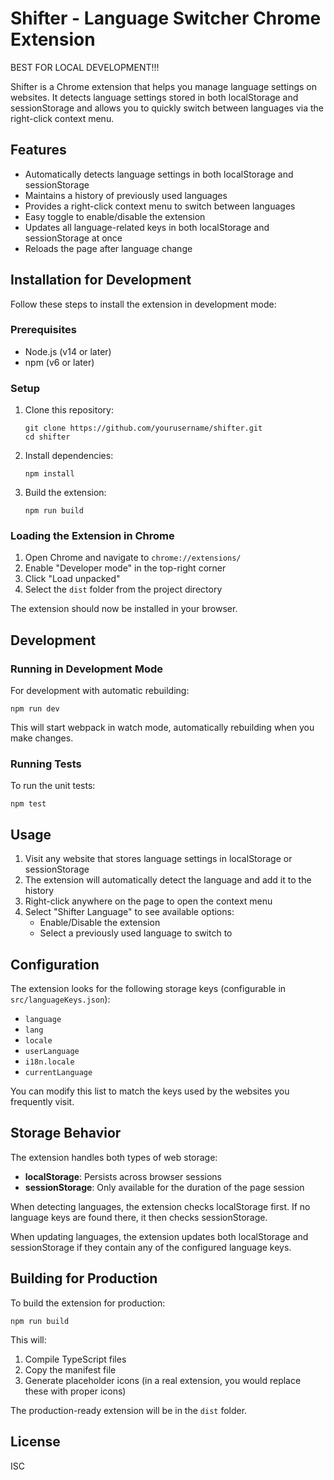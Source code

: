# Shifter - Language Switcher Chrome Extension

BEST FOR LOCAL DEVELOPMENT!!!

Shifter is a Chrome extension that helps you manage language settings on websites. It detects language settings stored in both localStorage and sessionStorage and allows you to quickly switch between languages via the right-click context menu.

## Features

- Automatically detects language settings in both localStorage and sessionStorage
- Maintains a history of previously used languages
- Provides a right-click context menu to switch between languages
- Easy toggle to enable/disable the extension
- Updates all language-related keys in both localStorage and sessionStorage at once
- Reloads the page after language change

## Installation for Development

Follow these steps to install the extension in development mode:

### Prerequisites

- Node.js (v14 or later)
- npm (v6 or later)

### Setup

1. Clone this repository:
   ```
   git clone https://github.com/yourusername/shifter.git
   cd shifter
   ```

2. Install dependencies:
   ```
   npm install
   ```

3. Build the extension:
   ```
   npm run build
   ```

### Loading the Extension in Chrome

1. Open Chrome and navigate to `chrome://extensions/`
2. Enable "Developer mode" in the top-right corner
3. Click "Load unpacked"
4. Select the `dist` folder from the project directory

The extension should now be installed in your browser.

## Development

### Running in Development Mode

For development with automatic rebuilding:

```
npm run dev
```

This will start webpack in watch mode, automatically rebuilding when you make changes.

### Running Tests

To run the unit tests:

```
npm test
```

## Usage

1. Visit any website that stores language settings in localStorage or sessionStorage
2. The extension will automatically detect the language and add it to the history
3. Right-click anywhere on the page to open the context menu
4. Select "Shifter Language" to see available options:
   - Enable/Disable the extension
   - Select a previously used language to switch to

## Configuration

The extension looks for the following storage keys (configurable in `src/languageKeys.json`):

- `language`
- `lang`
- `locale`
- `userLanguage`
- `i18n.locale`
- `currentLanguage`

You can modify this list to match the keys used by the websites you frequently visit.

## Storage Behavior

The extension handles both types of web storage:

- **localStorage**: Persists across browser sessions
- **sessionStorage**: Only available for the duration of the page session

When detecting languages, the extension checks localStorage first. If no language keys are found there, it then checks sessionStorage.

When updating languages, the extension updates both localStorage and sessionStorage if they contain any of the configured language keys.

## Building for Production

To build the extension for production:

```
npm run build
```

This will:
1. Compile TypeScript files
2. Copy the manifest file
3. Generate placeholder icons (in a real extension, you would replace these with proper icons)

The production-ready extension will be in the `dist` folder.

## License

ISC 